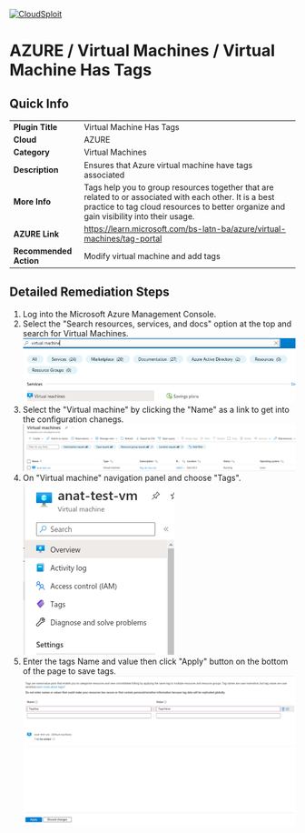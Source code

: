 [![CloudSploit](https://cloudsploit.com/img/logo-new-big-text-100.png "CloudSploit")](https://cloudsploit.com)

# AZURE / Virtual Machines / Virtual Machine Has Tags

## Quick Info

| | |
|-|-|
| **Plugin Title** | Virtual Machine Has Tags |
| **Cloud** | AZURE |
| **Category** | Virtual Machines |
| **Description** | Ensures that Azure virtual machine have tags associated |
| **More Info** | Tags help you to group resources together that are related to or associated with each other. It is a best practice to tag cloud resources to better organize and gain visibility into their usage. |
| **AZURE Link** | https://learn.microsoft.com/bs-latn-ba/azure/virtual-machines/tag-portal |
| **Recommended Action** | Modify virtual machine and add tags |

## Detailed Remediation Steps

1. Log into the Microsoft Azure Management Console.
2. Select the "Search resources, services, and docs" option at the top and search for Virtual Machines. </br> <img src="/resources/azure/virtualmachines/vm-has-tags/step2.png"/>
3. Select the "Virtual machine" by clicking the "Name" as a link to get into the configuration chanegs. </br> <img src="/resources/azure/virtualmachines/vm-has-tags/step3.png"/>
4. On "Virtual machine" navigation panel and choose "Tags". </br> <img src="/resources/azure/virtualmachines/vm-has-tags/step4.png"/>
5. Enter the tags Name and value then click "Apply" button on the bottom of the page to save tags.</br> <img src="/resources/azure/virtualmachines/vm-has-tags/step5.png"/>